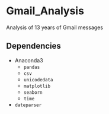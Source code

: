 # Gmail_Analysis
Analysis of 13 years of Gmail messages

## Dependencies

- Anaconda3
  - `pandas`
  - `csv`
  - `unicodedata`
  - `matplotlib`
  - `seaborn`
  - `time`
- `dateparser`